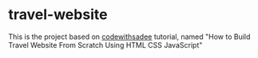 # travel-website

This is the project based on [codewithsadee]("https://www.youtube.com/watch?v=VA8cgdMpNf4") tutorial, named "How to Build Travel Website From Scratch Using HTML CSS JavaScript"
